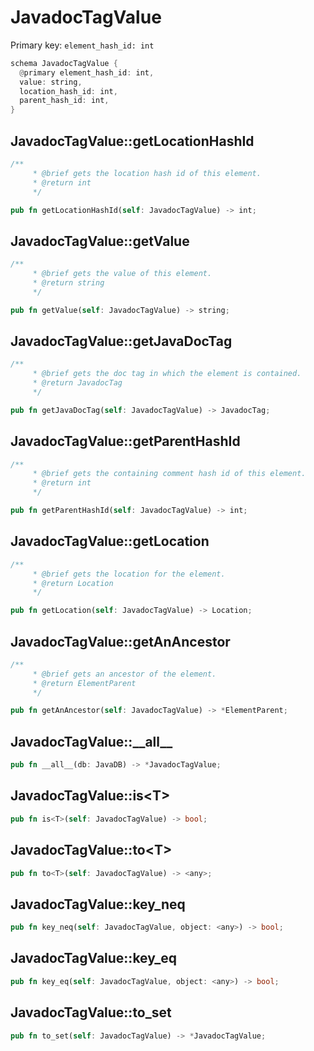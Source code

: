 # JavadocTagValue

Primary key: `element_hash_id: int`

```rust
schema JavadocTagValue {
  @primary element_hash_id: int,
  value: string,
  location_hash_id: int,
  parent_hash_id: int,
}
```
## JavadocTagValue::getLocationHashId

```rust
/**
     * @brief gets the location hash id of this element.
     * @return int
     */
```
```rust
pub fn getLocationHashId(self: JavadocTagValue) -> int;
```
## JavadocTagValue::getValue

```rust
/**
     * @brief gets the value of this element.
     * @return string
     */
```
```rust
pub fn getValue(self: JavadocTagValue) -> string;
```
## JavadocTagValue::getJavaDocTag

```rust
/**
     * @brief gets the doc tag in which the element is contained.
     * @return JavadocTag 
     */
```
```rust
pub fn getJavaDocTag(self: JavadocTagValue) -> JavadocTag;
```
## JavadocTagValue::getParentHashId

```rust
/**
     * @brief gets the containing comment hash id of this element.
     * @return int
     */
```
```rust
pub fn getParentHashId(self: JavadocTagValue) -> int;
```
## JavadocTagValue::getLocation

```rust
/**
     * @brief gets the location for the element.
     * @return Location
     */
```
```rust
pub fn getLocation(self: JavadocTagValue) -> Location;
```
## JavadocTagValue::getAnAncestor

```rust
/**
     * @brief gets an ancestor of the element.
     * @return ElementParent 
     */
```
```rust
pub fn getAnAncestor(self: JavadocTagValue) -> *ElementParent;
```
## JavadocTagValue::\_\_all\_\_

```rust
pub fn __all__(db: JavaDB) -> *JavadocTagValue;
```
## JavadocTagValue::is\<T\>

```rust
pub fn is<T>(self: JavadocTagValue) -> bool;
```
## JavadocTagValue::to\<T\>

```rust
pub fn to<T>(self: JavadocTagValue) -> <any>;
```
## JavadocTagValue::key\_neq

```rust
pub fn key_neq(self: JavadocTagValue, object: <any>) -> bool;
```
## JavadocTagValue::key\_eq

```rust
pub fn key_eq(self: JavadocTagValue, object: <any>) -> bool;
```
## JavadocTagValue::to\_set

```rust
pub fn to_set(self: JavadocTagValue) -> *JavadocTagValue;
```
